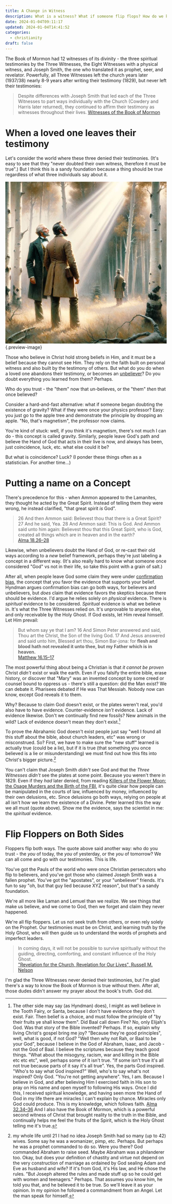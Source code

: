 ```yaml
---
title: A Change in Witness
description: What is a witness? What if someone flip flops? How do we know what is true?
date: 2024-01-04T09:11:17
updated: 2024-01-04T14:41:52
categories:
  - christianity
draft: false
---
```


The Book of Mormon had 12 witnesses of its divinity - the three spiritual testimonies by the Three Witnesses, the Eight Witnesses with a physical witness, and Joseph Smith, the one who translated it as prophet, seer, and revelator. Powerfully, all Three Witnesses left the church years later (1937/38) nearly 8-9 years after writing their testimony (1829), but never left their testimonies:

> Despite differences with Joseph Smith that led each of the Three Witnesses to part ways individually with the Church (Cowdery and Harris later returned), they continued to affirm their testimony as witnesses throughout their lives. [Witnesses of the Book of Mormon](https://www.churchofjesuschrist.org/study/history/topics/witnesses-of-the-book-of-mormon?lang=eng&id=html)

# When a loved one leaves their testimony

Let's consider the world where these three denied their testimonies. (It's easy to see that they "never doubted their own witness, therefore it must be true".) But I think this is a sandy foundation because a thing should be true regardless of what three individuals say about it.

![What if one had forsaken their testimony - would you still believe he saw it?](../img/dalle-three-witnesses-one-missing.jpeg){.preview-image}

Those who believe in Christ hold strong beliefs in Him, and it must be a belief because they cannot see Him. They rely on the faith built on personal witness and also built by the testimony of others. But what do you do when a loved one abandons their testimony, or becomes an [unbeliever](../book-review/unbelievable.md)? Do you doubt everything you learned from them? Perhaps.

Who do you trust - the "them" now that un-believes, or the "them" *then* that once believed?

Consider a hard-and-fast alternative: what if someone began doubting the existence of gravity? What if they were once your physics professor? Easy: you just go to the apple tree and demonstrate the principle by dropping an apple. "No, that's magnetism", the professor now claims.

You're kind of stuck: well, if you think it's magnetism, there's not much I can do - this concept is called gravity. Similarly, people leave God's path and believe the Hand of God that acts in their live is now, and always has been, just coincidence, luck, etc. what else could it be?

But what is coincidence? Luck? (I ponder these things often as a statistician. For another time…)

# Putting a name on a Concept

There's precedence for this - when Ammon appeared to the Lamanites, they thought he acted by the Great Spirit. Instead of telling them they were wrong, he instead clarified, "that great spirit *is* God".

> 26 And then Ammon said: Believest thou that there is a Great Spirit?  27 And he said, Yea.  28 And Ammon said: This is God. And Ammon said unto him again: Believest thou that this Great Spirit, who is God, created all things which are in heaven and in the earth?  
> [Alma 18.26–28](../scriptures/alma-18.26-28)

Likewise, when unbelievers doubt the Hand of God, or re-cast their old ways according to a *new* belief framework, perhaps they're just labeling a concept in a different way. (It's also really hard to know what someone once considered "God" vs not in their life, so take this point with a grain of salt.)

After all, when people leave God some claim they were under [confirmation bias](https://robjhyndman.com/unbelievable/ch4.html), the concept that you favor the evidence that supports your belief. Hyndman argues confirmation bias can go both ways, for believers and unbelievers, but *does* claim that evidence favors the skeptics because there should be evidence. I'd argue he relies solely on *physical* evidence. There is _spiritual_ evidence to be considered. *Spiritual* evidence is what we believe in. It's what the Three Witnesses relied on. It's unprovable to anyone else, and only receivable by the Holy Ghost. If God exists, let Him reveal himself. Let Him prevail:

> But whom say ye that I am?  16 And Simon Peter answered and said, Thou art the Christ, the Son of the living God.  17 And Jesus answered and said unto him, Blessed art thou, Simon Bar-jona: for **flesh and blood hath not revealed it unto thee, but my Father which is in heaven.**  
> [Matthew 16.15–17](../scriptures/matthew-16.15-17)

The most powerful thing about being a Christian is that *it cannot be proven* Christ *didn't* exist or walk the earth. Even if you falsify the entire bible, erase history, or discover that "Mary" was an invented concept by some creed or counsel bound to oppress us - there's still a question: did the Man exist? We can debate it. Pharisees debated if He was That Messiah. Nobody now can know, except God reveals it to them.

Why? Because to claim God doesn't exist, or the plates weren't real, you'd also have to have evidence. Counter-evidence *isn't* evidence. Lack of evidence likewise. Don't we continually find new fossils? New animals in the wild? Lack of evidence doesn't mean they don't exist.[^1]

To prove the Abrahamic God doesn't exist people just say "well I found all this stuff about the bible, about church leaders, etc" was wrong or misconstrued. So? First, we have to make sure the "new stuff" learned is actually true (could be a lie), but if it is true (that something you once believed is a lie or misunderstanding) we must find out how this fits into Christ's bigger picture.[^2]

You can't claim that Joseph Smith *didn't* see God and that the *Three Witnesses* *didn't* see the plates at some point. Because you weren't there in 1829. Even if they *had* later denied, from reading [Killers of the Flower Moon: the Osage Murders and the Birth of the FBI](../book-review/killers-of-the-flower-moon.md), it's quite clear how people can be manipulated in the courts of law, influenced by money, influenced by their own delusions, etc. Since delusions go both ways, relying on people at all isn't how we learn the existence of a Divine. Peter learned this the way we all must (quote above). Show me the evidence, says the scientist in me: the *spiritual* evidence.
# Flip Floppers on Both Sides

Floppers flip both ways. The quote above said another way: who do you trust - the *you* of today, the *you* of yesterday, or the *you* of tomorrow? We can all come and go with our testimonies. This is life.

You've got the Pauls of the world who were once Christian persecutors who flip to believers, and you've got those who claimed Joseph Smith was a fallen prophet. You've got the "apostates", or your "unbeliever" friends. It's fun to say "oh, but that guy lied because XYZ reason", but that's a sandy foundation.

We're all more like Laman and Lemuel than we realize. We see things that make us believe, and we come to God, then we forget and claim they never happened.

We're all flip floppers. Let us not seek truth from others, or even rely solely on the Prophet. Our testimonies must be on Christ, and learning truth by the Holy Ghost, who will then guide us to understand the words of prophets and imperfect leaders.

> In coming days, it will not be possible to survive spiritually without the guiding, directing, comforting, and constant influence of the Holy Ghost.  
> ["Revelation for the Church, Revelation for Our Lives", Russell M. Nelson](../scriptures/russell-m-nelson-revelation-for-the-church-revelation-for-our-lives)

I'm glad the Three Witnesses never denied their testimonies, but I'm glad there's a way to know the Book of Mormon is true without them. After all, those dudes didn't answer my prayer about the book's truth. God did.

[^1]: The other side may say (as Hyndman) does), I might as well believe in the Tooth Fairy, or Santa, because I don't have evidence they don't exist. Fair. Then belief is a choice, and must follow the principle of "by their fruits ye shall know them". Did Baal call down Fire? No, only Elijah's God. Was that story of the Bible invented? Perhaps. If so, explain why living Christ's gospel bring me joy? "Because they're good principles", well, what is good, if not God? "Well then why not Rah, or Baal to be your God", because I believe in the God of Abraham, Isaac, and Jacob - not the God of Baal. I believe the scriptures because they teach good things. "What about the misogyny, racism, war and killing in the Bible etc etc etc", well, perhaps some of it isn't true. "If some isn't true it's all not true because parts of it say it's all true". Yes, the parts God inspired. "Who's to say what God inspired?" Well, who's to say what's not inspired? Only God. "You're not getting anywhere". Yes, I am. Because I believe in God, and after believing Him I exercised faith in His son to pray on His name and open myself to following His ways. Once I did this, I received spiritual knowledge, and having seen more the Hand of God in my life there are miracles I can't explain by chance. Miracles only God could produce. This is my knowledge, which follows faith. [Alma 32.34–36](../scriptures/alma-32.34-36) And I also have the Book of Mormon, which is a powerful second witness of Christ that brought reality to the truth in the Bible, and continually helps me feel the fruits of the Spirit, which is the Holy Ghost telling me it's true.
[^2]: my whole life until 21 I had no idea Joseph Smith had so many (up to 42) wives. Some say he was a womanizer, pimp, etc. Perhaps. But perhaps he was a prophet commanded to do so. Were you there? God commanded Abraham to raise seed. Maybe Abraham was a philanderer too. Okay, but does your definition of chastity and virtue not depend on the very construction of marriage as ordained by God sealing Adam and Eve as husband and wife? If it's from God, it's His law, and He chose the rules. "But Joseph altered the rules and made stuff up so he could get with women and teenagers." Perhaps. That assumes you know him, he told you that, and he believed it to be true. So we'll leave it as your opinion. In my opinion he followed a commandment from an Angel. Let the man speak for himself.

